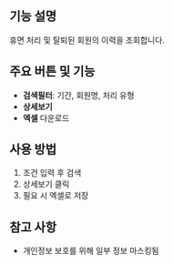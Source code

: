 

## 기능 설명
휴면 처리 및 탈퇴된 회원의 이력을 조회합니다.

## 주요 버튼 및 기능
- **검색필터**: 기간, 회원명, 처리 유형
- **상세보기**
- **엑셀** 다운로드

## 사용 방법
1. 조건 입력 후 검색
2. 상세보기 클릭
3. 필요 시 엑셀로 저장

## 참고 사항
- 개인정보 보호를 위해 일부 정보 마스킹됨
